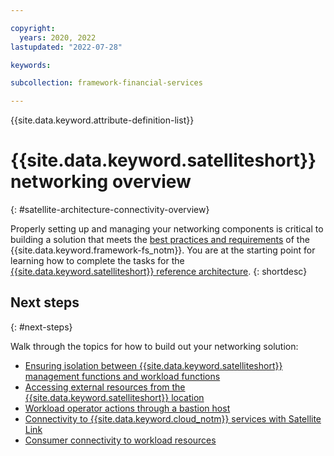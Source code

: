 ```yaml
---

copyright:
  years: 2020, 2022
lastupdated: "2022-07-28"

keywords: 

subcollection: framework-financial-services

---
```


{{site.data.keyword.attribute-definition-list}}

# {{site.data.keyword.satelliteshort}} networking overview
{: #satellite-architecture-connectivity-overview}

Properly setting up and managing your networking components is critical to building a solution that meets the [best practices and requirements](/docs/framework-financial-services?topic=framework-financial-services-best-practices) of the {{site.data.keyword.framework-fs_notm}}. You are at the starting point for learning how to complete the tasks for the [{{site.data.keyword.satelliteshort}} reference architecture](/docs/framework-financial-services?topic=framework-financial-services-satellite-architecture-about).
{: shortdesc}

## Next steps
{: #next-steps}

Walk through the topics for how to build out your networking solution:

* [Ensuring isolation between {{site.data.keyword.satelliteshort}} management functions and workload functions](/docs/framework-financial-services?topic=framework-financial-services-satellite-architecture-connectivity-management-isolation)
* [Accessing external resources from the {{site.data.keyword.satelliteshort}} location](/docs/framework-financial-services?topic=framework-financial-services-satellite-architecture-connectivity-to-internet)
* [Workload operator actions through a bastion host](/docs/framework-financial-services?topic=framework-financial-services-satellite-architecture-connectivity-bastion)
* [Connectivity to {{site.data.keyword.cloud_notm}} services with Satellite Link](/docs/framework-financial-services?topic=framework-financial-services-satellite-architecture-connectivity-to-ibm-services)
* [Consumer connectivity to workload resources](/docs/framework-financial-services?topic=framework-financial-services-satellite-architecture-connectivity-workload)
